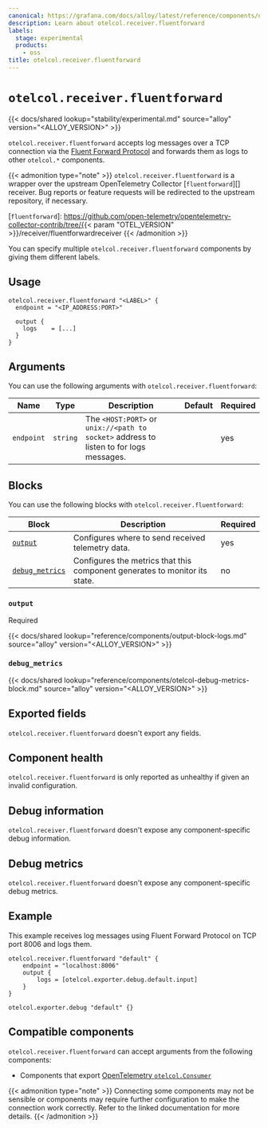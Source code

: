```yaml
---
canonical: https://grafana.com/docs/alloy/latest/reference/components/otelcol/otelcol.receiver.fluentforward/
description: Learn about otelcol.receiver.fluentforward
labels:
  stage: experimental
  products:
    - oss
title: otelcol.receiver.fluentforward
---
```


# `otelcol.receiver.fluentforward`

{{< docs/shared lookup="stability/experimental.md" source="alloy" version="<ALLOY_VERSION>" >}}

`otelcol.receiver.fluentforward` accepts log messages over a TCP connection via the [Fluent Forward Protocol](https://github.com/fluent/fluentd/wiki/Forward-Protocol-Specification-v1) and forwards them as logs to other `otelcol.*` components.

{{< admonition type="note" >}}
`otelcol.receiver.fluentforward` is a wrapper over the upstream OpenTelemetry Collector [`fluentforward`][] receiver.
Bug reports or feature requests will be redirected to the upstream repository, if necessary.

[`fluentforward`]: <https://github.com/open-telemetry/opentelemetry-collector-contrib/tree/{{>< param "OTEL_VERSION" >}}/receiver/fluentforwardreceiver
{{< /admonition >}}

You can specify multiple `otelcol.receiver.fluentforward` components by giving them different labels.

## Usage

```alloy
otelcol.receiver.fluentforward "<LABEL>" {
  endpoint = "<IP_ADDRESS:PORT>"

  output {
    logs    = [...]
  }
}
```

## Arguments

You can use the following arguments with `otelcol.receiver.fluentforward`:

| Name                 | Type     | Description                                                                                                 | Default   | Required |
| -------------------- | -------- | ----------------------------------------------------------------------------------------------------------- | --------- | -------- |
| `endpoint`     | `string` | The `<HOST:PORT>` or `unix://<path to socket>` address to listen to for logs messages.                                                   |           | yes      |

## Blocks

You can use the following blocks with `otelcol.receiver.fluentforward`:

| Block                                  | Description                                                                                     | Required |
| -------------------------------------- | ----------------------------------------------------------------------------------------------- | -------- |
| [`output`][output]                     | Configures where to send received telemetry data.                                               | yes      |
| [`debug_metrics`][debug_metrics]       | Configures the metrics that this component generates to monitor its state.                      | no       |

[debug_metrics]: #debug_metrics
[output]: #output

### `output`

<span class="badge docs-labels__stage docs-labels__item">Required</span>

{{< docs/shared lookup="reference/components/output-block-logs.md" source="alloy" version="<ALLOY_VERSION>" >}}

### `debug_metrics`

{{< docs/shared lookup="reference/components/otelcol-debug-metrics-block.md" source="alloy" version="<ALLOY_VERSION>" >}}

## Exported fields

`otelcol.receiver.fluentforward` doesn't export any fields.

## Component health

`otelcol.receiver.fluentforward` is only reported as unhealthy if given an invalid configuration.

## Debug information

`otelcol.receiver.fluentforward` doesn't expose any component-specific debug information.

## Debug metrics

`otelcol.receiver.fluentforward` doesn't expose any component-specific debug metrics.

## Example

This example receives log messages using Fluent Forward Protocol on TCP port 8006 and logs them.

```alloy
otelcol.receiver.fluentforward "default" {
    endpoint = "localhost:8006"
    output {
        logs = [otelcol.exporter.debug.default.input]
    }
}

otelcol.exporter.debug "default" {}
```

<!-- START GENERATED COMPATIBLE COMPONENTS -->

## Compatible components

`otelcol.receiver.fluentforward` can accept arguments from the following components:

- Components that export [OpenTelemetry `otelcol.Consumer`](../../../compatibility/#opentelemetry-otelcolconsumer-exporters)


{{< admonition type="note" >}}
Connecting some components may not be sensible or components may require further configuration to make the connection work correctly.
Refer to the linked documentation for more details.
{{< /admonition >}}

<!-- END GENERATED COMPATIBLE COMPONENTS -->
